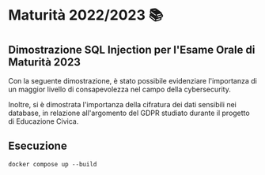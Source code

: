 # Maturità 2022/2023 📚

## Dimostrazione SQL Injection per l'Esame Orale di Maturità 2023

Con la seguente dimostrazione, è stato possibile evidenziare l'importanza di un maggior livello di consapevolezza nel campo della cybersecurity.

Inoltre, si è dimostrata l'importanza della cifratura dei dati sensibili nei database, in relazione all'argomento del GDPR studiato durante il progetto di Educazione Civica.


## **Esecuzione**
```
docker compose up --build 
```
